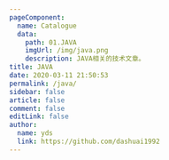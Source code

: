 ```yaml
---
pageComponent:
  name: Catalogue
  data:
    path: 01.JAVA
    imgUrl: /img/java.png
    description: JAVA相关的技术文章。
title: JAVA
date: 2020-03-11 21:50:53
permalink: /java/
sidebar: false
article: false
comment: false
editLink: false
author:
  name: yds
  link: https://github.com/dashuai1992
---
```

